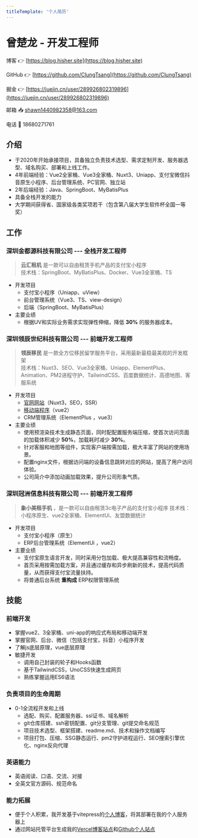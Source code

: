 ```yaml
---
titleTemplate: '个人简历'
---
```

# 曾楚龙 - 开发工程师

博客 👉 [https://blog.hisher.site](https://blog.hisher.site)

GitHub 👉 [https://github.com/ClungTsang](https://github.com/ClungTsang)

掘金 👉 [https://juejin.cn/user/289926802319896](https://juejin.cn/user/289926802319896) 

邮箱 📥 [shawn1440982358@163.com](mailto:shawn1440982358@163.com)

电话 📱 18680271761

## 介绍
- 于2020年开始承接项目，具备独立负责技术选型、需求定制开发、服务器选型、域名购买、部署和上线工作。
- 4年前端经验：Vue2全家桶、Vue3全家桶、Nuxt3、Uniapp、支付宝微信抖音原生小程序、后台管理系统、PC官网、独立站
- 2年后端经验：Java、SpringBoot、MyBatisPlus
- 具备全栈开发的能力
- 大学期间获得省、国家级各类奖项若干（包含第八届大学生软件杯全国一等奖）
  

## 工作

### 深圳金都源科技有限公司 --- 全栈开发工程师
> **云汇租机** 是一款可以自由租赁手机产品的支付宝小程序  
> 技术栈：SpringBoot、MyBatisPlus、Docker、Vue3全家桶、TS
- 开发项目
  - 支付宝小程序（Uniapp、uView） 
  - 前台管理系统（Vue3、TS、view-design）
  - 后端（SpringBoot、MyBatisPlus）
- 主要业绩
  - 根据UV和实际业务需求实现弹性伸缩，降低 **30%** 的服务器成本。

### 深圳领辰世纪科技有限公司 --- 前端开发工程师
> **领辰移民** 是一款全方位移民留学服务平台，采用最新最稳最美观的开发框架  
>技术栈：Nuxt3、SEO、Vue3全家桶、Uniapp、ElementPlus、Animation、PM2进程守护、TailwindCSS、百度数据统计、高德地图、客服系统
- 开发项目
  - [官网网站](https://lc.plus)（Nuxt3，SEO，SSR）
  - [移动端程序](https://m.lc.plus)（vue2） 
  - CRM管理系统（ElementPlus ，vue3）
- 主要业绩
  - 使用预渲染技术生成静态页面，同时配配置服务端压缩，使首次访问页面的加载体积减少 **50%**，加载耗时减少 **30%**。
  - 针对客服和地图等组件，实现客户端按需加载，极大丰富了网站的使用场景。
  - 配置nginx文件，根据访问端的设备信息跳转对应的网站，提高了用户访问体验。
  - 公司简介中添加动画加载效果，提升公司形象气质。

### 深圳冠洲信息科技有限公司 --- 前端开发工程师
> **象小美租手机** ，是一款可以自由租赁3c电子产品的支付宝小程序
>技术栈：小程序原生、vue2全家桶、ElementUi、友盟数据统计
- 开发项目
  - 支付宝小程序（原生） 
  - ERP后台管理系统（ElementUi ，vue2）
- 主要业绩
  - 支付宝原生语言开发，同时采用分包加载、极大提高兼容性和流畅度。
  - 首页采用按需加载方案，并且通过缓存和异步刷新的技术，提高代码质量，从而获得支付宝流量扶持。
  - 将普通后台系统 **重构成** ERP权限管理系统


## 技能
### 前端开发
- 掌握vue2、3全家桶、uni-app的响应式布局和移动端开发
- 掌握官网、后台、微信（包括支付宝，抖音）小程序开发
- 了解js底层原理，vue底层原理
- 敏捷开发
  - 调用自己封装的轮子和Hooks函数
  - 基于TailwindCSS，UnoCSS快速生成网页
  - 熟练掌握运用ES6语法
### 负责项目的生命周期
- 0-1全流程开发和上线
  - 选配、购买、配置服务器、ssl证书、域名解析
  - git仓库搭建、ssh密钥配置、git分支管理、git提交命名规范
  - 项目技术选型、框架搭建、readme.md、技术和操作文档编写
  - 项目打包、压缩、SSG静态运行、pm2守护进程运行、SEO搜索引擎优化、nginx反向代理
### 英语能力
- 英语阅读、口语、交流、对接
- 全英文官方源码、规范命名
### 能力拓展
- 便于个人积累，我开发基于vitepress的[个人博客](https://blog.hisher.site)，将其部署在我的个人服务器上
- 通过网站托管平台生成我的[Vercel博客站点](https://clung-tsang-github-io.vercel.app/)和[Github个人站点](https://clungtsang.github.io/)
